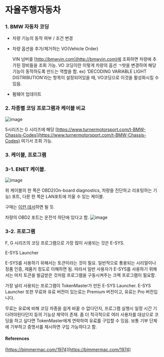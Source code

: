 # 자율주행자동차

### 1. BMW 자동차 코딩
- 차량 기능의 동작 여부 / 조건 변경
- 차량 옵션을 추가/제거하는 VO(Vehicle Order)
   
   VIN 넘버를 [http://bmwvin.com](http://bmwvin.com)에 조회하면 차량에 추가된 장비들을 조회 가능. VO 코딩이란 이렇게 차량의 옵션 ㄱ밧을 변경하여 해당 기능이 동작하도록 만드는 역할을 함.
  ex)  ‘DECODING VARIABLE LIGHT DISTRIBUTION’라는 항목이 설정되어있을 때, VO코딩으로 이것을 활성화시킬 수 있음.
- 펌웨어 업데이트


### 2. 차종별 코딩 프로그램과 케이블 비교

![image](https://user-images.githubusercontent.com/44834680/103501102-919a5580-4e90-11eb-8303-0b158bfee57a.png)


5시리즈는 G 시리즈에 해당
[https://www.turnermotorsport.com/t-BMW-Chassis-Codes](https://www.turnermotorsport.com/t-BMW-Chassis-Codes) 여기서 조회 가능.

### 3. 케이블, 프로그램


### 3-1. ENET 케이블.
![image](https://user-images.githubusercontent.com/44834680/103501506-acb99500-4e91-11eb-832b-ff3dcec47c6a.png)

위 케이블의 한 쪽은 OBD2(On-board diagnostics, 차량을 진단하고 리포팅하는 기능) 포트, 다른 한 쪽은 LAN포트에 끼울 수 있는 케이블. 

구매는 [이런 데서](https://smartstore.naver.com/hunintl/products/347575893?NaPm=ct%3Dkji2ldio%7Cci%3D0zG0003IAJ9toQWegf3b%7Ctr%3Dpla%7Chk%3D74321162026d5565684f60d6a7154f57fc12a4b0)하면 될 듯.

차량의 OBD2 포트는 운전석 하단에 있다고 함.
![image](https://user-images.githubusercontent.com/44834680/103501644-2e112780-4e92-11eb-8f77-656e8cdc4903.png)

### 3-2. 프로그램

F, G 시리즈의 코딩 프로그램으로 가장 많이 사용되는 것은 E-SYS.

E-SYS Launcher

E-SYS를 사용하기 위해서는 토큰이라는 것이 필요.
일반적으로 통용되는 시리얼이나 정품 인증, 제품키 정도로 이해하면 됨.
따라서 일반 사용자가 E-SYS를 사용하기 위해서는 마치 토큰을 발급받은 것처럼 프로그램을 구동시켜주는 크랙 프로그램이 필요함.

가장 널리 사용되는 프로그램이 TokenMaster가 만든 E-SYS Launcher.
E-SYS Launcher 또한 무료와 유료 버전이 있는료는 Premium 버전이고, 유료는 Pro 버전입니다.

무료는 유료에 비해 코딩 차종을 쉽게 바꿀 수 없다던지, 프로그램 실행시 일정 시간 기다려야된다던지 등의 기능상 제약이 존재.
좀 더 적극적으로 여러 사용자를 대상으로 코딩을 하고 싶다면 TokenMaster에게 연락하여 유료를 구입할 수 있음. 보통 기부 단체에 기부하고 증명서를 제시하면 구입 가능하다고 함.



#### References
[https://bimmermac.com/1974](https://bimmermac.com/1974)
